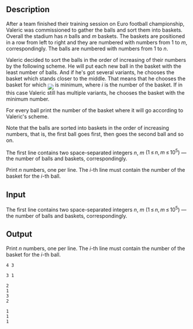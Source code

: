 ## Description

<div><p>After a team finished their training session on Euro football championship, Valeric was commissioned to gather the balls and sort them into baskets. Overall the stadium has <span class="tex-span"><i>n</i></span> balls and <span class="tex-span"><i>m</i></span> baskets. The baskets are positioned in a row from left to right and they are numbered with numbers from <span class="tex-span">1</span> to <span class="tex-span"><i>m</i></span>, correspondingly. The balls are numbered with numbers from <span class="tex-span">1</span> to <span class="tex-span"><i>n</i></span>.</p><p>Valeric decided to sort the balls in the order of increasing of their numbers by the following scheme. He will put each new ball in the basket with the least number of balls. And if he's got several variants, he chooses the basket which stands closer to the middle. That means that he chooses the basket for which <img align="middle" class="tex-formula" src="file://fLkNFTKa.png" style="max-width: 100.0%;max-height: 100.0%;"> is minimum, where <span class="tex-span"><i>i</i></span> is the number of the basket. If in this case Valeric still has multiple variants, he chooses the basket with the minimum number.</p><p>For every ball print the number of the basket where it will go according to Valeric's scheme.</p><p>Note that the balls are sorted into baskets in the order of increasing numbers, that is, the first ball goes first, then goes the second ball and so on.</p></div><div class="input-specification"><p>The first line contains two space-separated integers <span class="tex-span"><i>n</i></span>, <span class="tex-span"><i>m</i></span> <span class="tex-span">(1 ≤ <i>n</i>, <i>m</i> ≤ 10<sup class="upper-index">5</sup>)</span> — the number of balls and baskets, correspondingly.</p></div><div class="output-specification"><p>Print <span class="tex-span"><i>n</i></span> numbers, one per line. The <span class="tex-span"><i>i</i></span>-th line must contain the number of the basket for the <span class="tex-span"><i>i</i></span>-th ball.</p></div>

## Input

<p>The first line contains two space-separated integers <span class="tex-span"><i>n</i></span>, <span class="tex-span"><i>m</i></span> <span class="tex-span">(1 ≤ <i>n</i>, <i>m</i> ≤ 10<sup class="upper-index">5</sup>)</span> — the number of balls and baskets, correspondingly.</p>

## Output

<p>Print <span class="tex-span"><i>n</i></span> numbers, one per line. The <span class="tex-span"><i>i</i></span>-th line must contain the number of the basket for the <span class="tex-span"><i>i</i></span>-th ball.</p>





```input1
4 3

```




```input2
3 1

```




```output1
2
1
3
2

```




```output2
1
1
1

```


